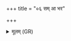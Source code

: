 +++
title = "०६ सम् आ भर"

+++
<details><summary>मूलम् (GR)</summary>

सम् आ भर जातवेदो  
यज् जग्धं यत् पराभृतम् ।  
गात्राण्य् अस्य कल्पय  
पुनर् आ प्यायताम् अयम् ॥
</details>